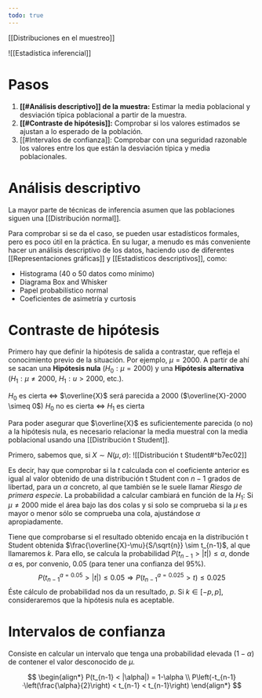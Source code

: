 ```yaml
---
todo: true
---
```

[[Distribuciones en el muestreo]]

![[Estadística inferencial]]

# Pasos

1. **[[#Análisis descriptivo]] de la muestra:** Estimar la media poblacional y desviación típica poblacional a partir de la muestra.
2. **[[#Contraste de hipótesis]]:** Comprobar si los valores estimados se ajustan a lo esperado de la población.
3. [[#Intervalos de confianza]]: Comprobar con una seguridad razonable los valores entre los que están la desviación típica y media poblacionales.

# Análisis descriptivo

La mayor parte de técnicas de inferencia asumen que las poblaciones siguen una [[Distribución normal]].

Para comprobar si se da el caso, se pueden usar estadísticos formales, pero es poco útil en la práctica. En su lugar, a menudo es más conveniente hacer un análisis descriptivo de los datos, haciendo uso de diferentes [[Representaciones gráficas]] y [[Estadísticos descriptivos]], como:

- Histograma (40 o 50 datos como mínimo)
- Diagrama Box and Whisker
- Papel probabilístico normal
- Coeficientes de asimetría y curtosis

# Contraste de hipótesis

Primero hay que definir la hipótesis de salida a contrastar, que refleja el conocimiento previo de la situación. Por ejemplo, $\mu = 2000$. A partir de ahí se sacan una **Hipótesis nula** ($H_{0}: \mu = 2000$) y una **Hipótesis alternativa** ($H_{1} : \mu \neq 2000$, $H_{1}: u > 2000$, etc.).

$H_{0}$ es cierta $\Leftrightarrow$ $\overline{X}$ será parecida a 2000 ($\overline{X}-2000 \simeq 0$)
$H_{0}$ no es cierta $\Leftrightarrow$ $H_{1}$ es cierta

Para poder asegurar que $\overline{X}$ es suficientemente parecida (o no) a la hipótesis nula, es necesario relacionar la media muestral con la media poblacional usando una [[Distribución t Student]].

Primero, sabemos que, si $X \sim N(\mu, \sigma)$:
![[Distribución t Student#^b7ec02]]

Es decir, hay que comprobar si la $t$ calculada con el coeficiente anterior es igual al valor obtenido de una distribución t Student con $n-1$ grados de libertad, para un $\alpha$ concreto, al que también se le suele llamar *Riesgo de primera especie*. La probabilidad a calcular cambiará en función de la $H_{1}$: Si $\mu \neq 2000$ mide el área bajo las dos colas y si solo se comprueba si la $\mu$ es mayor o menor sólo se comprueba una cola, ajustándose $\alpha$ apropiadamente.

Tiene que comprobarse si el resultado obtenido encaja en la distribución t Student obtenida $\frac{\overline{X}-\mu}{S/\sqrt{n}} \sim t_{n-1}$, al que llamaremos $k$. Para ello, se calcula la probabilidad $P(t_{n-1} > |t|) \leq \alpha$, donde $\alpha$ es, por convenio, 0.05 (para tener una confianza del 95%).
$$
P(t^{a=0.05}_{n-1} > |t|) \leq 0.05 \Rightarrow 
P(t^{a=0.025}_{n-1} > t) \leq 0.025
$$
Éste cálculo de probabilidad nos da un resultado, $p$. Si $k\in{[-p,p]}$, consideraremos que la hipótesis nula es aceptable.

# Intervalos de confianza

Consiste en calcular un intervalo que tenga una probabilidad elevada ($1-\alpha$) de contener el valor desconocido de $\mu$.

$$
\begin{align*}
P(t_{n-1} < |\alpha|) = 1-\alpha \\
P\left(-t_{n-1}·\left(\frac{\alpha}{2}\right) < t_{n-1} < t_{n-1}\right)
\end{align*}
$$